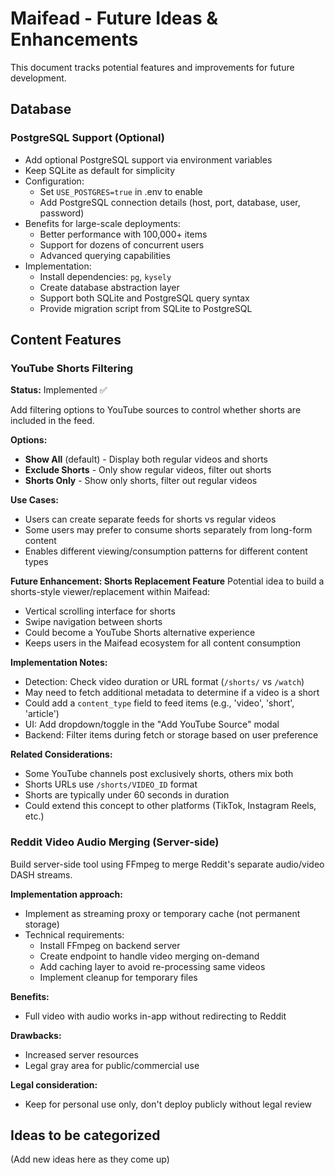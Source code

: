 # Maifead - Future Ideas & Enhancements

This document tracks potential features and improvements for future development.

## Database

### PostgreSQL Support (Optional)
- Add optional PostgreSQL support via environment variables
- Keep SQLite as default for simplicity
- Configuration:
  - Set `USE_POSTGRES=true` in .env to enable
  - Add PostgreSQL connection details (host, port, database, user, password)
- Benefits for large-scale deployments:
  - Better performance with 100,000+ items
  - Support for dozens of concurrent users
  - Advanced querying capabilities
- Implementation:
  - Install dependencies: `pg`, `kysely`
  - Create database abstraction layer
  - Support both SQLite and PostgreSQL query syntax
  - Provide migration script from SQLite to PostgreSQL

## Content Features

### YouTube Shorts Filtering
**Status:** Implemented ✅

Add filtering options to YouTube sources to control whether shorts are included in the feed.

**Options:**
- **Show All** (default) - Display both regular videos and shorts
- **Exclude Shorts** - Only show regular videos, filter out shorts
- **Shorts Only** - Show only shorts, filter out regular videos

**Use Cases:**
- Users can create separate feeds for shorts vs regular videos
- Some users may prefer to consume shorts separately from long-form content
- Enables different viewing/consumption patterns for different content types

**Future Enhancement: Shorts Replacement Feature**
Potential idea to build a shorts-style viewer/replacement within Maifead:
- Vertical scrolling interface for shorts
- Swipe navigation between shorts
- Could become a YouTube Shorts alternative experience
- Keeps users in the Maifead ecosystem for all content consumption

**Implementation Notes:**
- Detection: Check video duration or URL format (`/shorts/` vs `/watch`)
- May need to fetch additional metadata to determine if a video is a short
- Could add a `content_type` field to feed items (e.g., 'video', 'short', 'article')
- UI: Add dropdown/toggle in the "Add YouTube Source" modal
- Backend: Filter items during fetch or storage based on user preference

**Related Considerations:**
- Some YouTube channels post exclusively shorts, others mix both
- Shorts URLs use `/shorts/VIDEO_ID` format
- Shorts are typically under 60 seconds in duration
- Could extend this concept to other platforms (TikTok, Instagram Reels, etc.)

### Reddit Video Audio Merging (Server-side)
Build server-side tool using FFmpeg to merge Reddit's separate audio/video DASH streams.

**Implementation approach:**
- Implement as streaming proxy or temporary cache (not permanent storage)
- Technical requirements:
  - Install FFmpeg on backend server
  - Create endpoint to handle video merging on-demand
  - Add caching layer to avoid re-processing same videos
  - Implement cleanup for temporary files

**Benefits:**
- Full video with audio works in-app without redirecting to Reddit

**Drawbacks:**
- Increased server resources
- Legal gray area for public/commercial use

**Legal consideration:**
- Keep for personal use only, don't deploy publicly without legal review

## Ideas to be categorized

(Add new ideas here as they come up)
